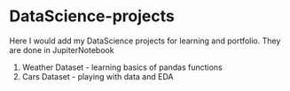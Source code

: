 # DataScience-projects
Here I would add my DataScience projects for learning and portfolio. They are done in JupiterNotebook

1) Weather Dataset - learning basics of pandas functions
2) Cars Dataset - playing with data and  EDA
